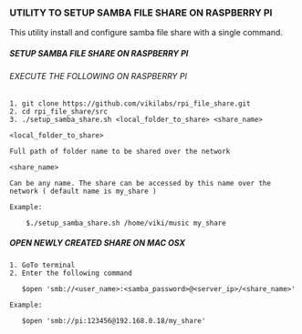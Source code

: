### UTILITY TO SETUP SAMBA FILE SHARE ON RASPBERRY PI

This utility install and configure samba file share with a single command.

##### SETUP SAMBA FILE SHARE ON RASPBERRY PI

###### EXECUTE THE FOLLOWING ON RASPBERRY PI

    1. git clone https://github.com/vikilabs/rpi_file_share.git
    2. cd rpi_file_share/src
    3. ./setup_samba_share.sh <local_folder_to_share> <share_name>

    <local_folder_to_share>
    
    Full path of folder name to be shared over the network

    <share_name>            
    
    Can be any name. The share can be accessed by this name over the network ( default name is my_share )      
    
    Example:
    
        $./setup_samba_share.sh /home/viki/music my_share

##### OPEN NEWLY CREATED SHARE ON MAC OSX
    
    1. GoTo terminal 
    2. Enter the following command
       
       $open 'smb://<user_name>:<samba_password>@<server_ip>/<share_name>'

    Example:

       $open 'smb://pi:123456@192.168.0.18/my_share'
